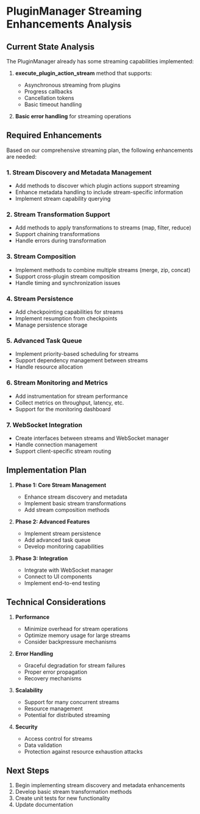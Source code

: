 # PluginManager Streaming Enhancements Analysis

## Current State Analysis

The PluginManager already has some streaming capabilities implemented:

1. **execute_plugin_action_stream** method that supports:
   - Asynchronous streaming from plugins
   - Progress callbacks
   - Cancellation tokens
   - Basic timeout handling

2. **Basic error handling** for streaming operations

## Required Enhancements

Based on our comprehensive streaming plan, the following enhancements are needed:

### 1. Stream Discovery and Metadata Management

- Add methods to discover which plugin actions support streaming
- Enhance metadata handling to include stream-specific information
- Implement stream capability querying

### 2. Stream Transformation Support

- Add methods to apply transformations to streams (map, filter, reduce)
- Support chaining transformations
- Handle errors during transformation

### 3. Stream Composition

- Implement methods to combine multiple streams (merge, zip, concat)
- Support cross-plugin stream composition
- Handle timing and synchronization issues

### 4. Stream Persistence

- Add checkpointing capabilities for streams
- Implement resumption from checkpoints
- Manage persistence storage

### 5. Advanced Task Queue

- Implement priority-based scheduling for streams
- Support dependency management between streams
- Handle resource allocation

### 6. Stream Monitoring and Metrics

- Add instrumentation for stream performance
- Collect metrics on throughput, latency, etc.
- Support for the monitoring dashboard

### 7. WebSocket Integration

- Create interfaces between streams and WebSocket manager
- Handle connection management
- Support client-specific stream routing

## Implementation Plan

1. **Phase 1: Core Stream Management**
   - Enhance stream discovery and metadata
   - Implement basic stream transformations
   - Add stream composition methods

2. **Phase 2: Advanced Features**
   - Implement stream persistence
   - Add advanced task queue
   - Develop monitoring capabilities

3. **Phase 3: Integration**
   - Integrate with WebSocket manager
   - Connect to UI components
   - Implement end-to-end testing

## Technical Considerations

1. **Performance**
   - Minimize overhead for stream operations
   - Optimize memory usage for large streams
   - Consider backpressure mechanisms

2. **Error Handling**
   - Graceful degradation for stream failures
   - Proper error propagation
   - Recovery mechanisms

3. **Scalability**
   - Support for many concurrent streams
   - Resource management
   - Potential for distributed streaming

4. **Security**
   - Access control for streams
   - Data validation
   - Protection against resource exhaustion attacks

## Next Steps

1. Begin implementing stream discovery and metadata enhancements
2. Develop basic stream transformation methods
3. Create unit tests for new functionality
4. Update documentation
